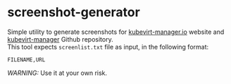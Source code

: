 # screenshot-generator

Simple utility to generate screenshots for [kubevirt-manager.io](https://kubevirt-manager.io/) website and [kubevirt-manager](https://github.com/kubevirt-manager/kubevirt-manager/) Github repository.  
This tool expects `screenlist.txt` file as input, in the following format:
```
FILENAME,URL
```

*WARNING:* Use it at your own risk.